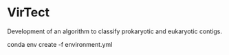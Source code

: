 # VirTect
Development of an algorithm to classify prokaryotic and eukaryotic contigs.

conda env create -f environment.yml
